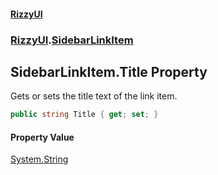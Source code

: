 #### [RizzyUI](index 'index')
### [RizzyUI](RizzyUI 'RizzyUI').[SidebarLinkItem](RizzyUI.SidebarLinkItem 'RizzyUI.SidebarLinkItem')

## SidebarLinkItem.Title Property

Gets or sets the title text of the link item.

```csharp
public string Title { get; set; }
```

#### Property Value
[System.String](https://docs.microsoft.com/en-us/dotnet/api/System.String 'System.String')